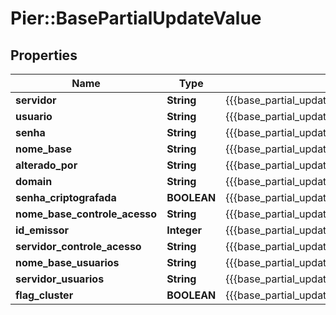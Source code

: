 # Pier::BasePartialUpdateValue

## Properties
Name | Type | Description | Notes
------------ | ------------- | ------------- | -------------
**servidor** | **String** | {{{base_partial_update_servidor_value}}} | 
**usuario** | **String** | {{{base_partial_update_usuario_value}}} | 
**senha** | **String** | {{{base_partial_update_senha_value}}} | 
**nome_base** | **String** | {{{base_partial_update_nome_base_value}}} | 
**alterado_por** | **String** | {{{base_partial_update_alterado_por_value}}} | 
**domain** | **String** | {{{base_partial_update_domain_value}}} | [optional] 
**senha_criptografada** | **BOOLEAN** | {{{base_partial_update_senha_criptografada_value}}} | 
**nome_base_controle_acesso** | **String** | {{{base_partial_update_nome_base_controle_acesso_value}}} | 
**id_emissor** | **Integer** | {{{base_partial_update_id_emissor_value}}} | [optional] 
**servidor_controle_acesso** | **String** | {{{base_partial_update_servidor_controle_acesso_value}}} | 
**nome_base_usuarios** | **String** | {{{base_partial_update_nome_base_usuarios_value}}} | 
**servidor_usuarios** | **String** | {{{base_partial_update_servidor_usuarios_value}}} | 
**flag_cluster** | **BOOLEAN** | {{{base_partial_update_flag_cluster_value}}} | 



